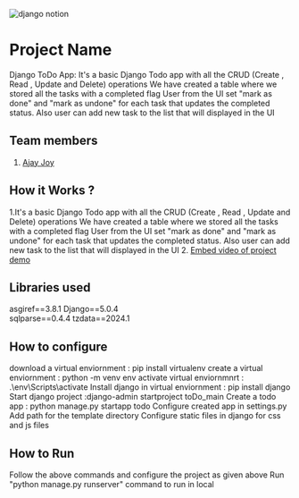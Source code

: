 
![django notion](https://github.com/TH-Activities/saturday-hack-night-template/assets/117498997/2db31367-8f96-4e88-8a8d-a1a75936204d)




# Project Name
Django ToDo App:
It's a basic Django Todo app with all the CRUD (Create , Read , Update and Delete) operations
We have created a table where we stored all the tasks with a completed flag
User from the UI set "mark as done" and "mark as undone" for each task that updates the completed status.
Also user can add new task to the list that will displayed in the UI
## Team members
1. [Ajay Joy](https://github.com/ajay618/Saturday-hack-night-template.git)

## How it Works ?
1.It's a basic Django Todo app with all the CRUD (Create , Read , Update and Delete) operations
We have created a table where we stored all the tasks with a completed flag
User from the UI set "mark as done" and "mark as undone" for each task that updates the completed status.
Also user can add new task to the list that will displayed in the UI
2. [Embed video of project demo](https://drive.google.com/file/d/1VWSpwqPzb2-sjUoiMo6quHxYO2F9yANb/view?usp=sharing) 
## Libraries used
asgiref==3.8.1
Django==5.0.4  
sqlparse==0.4.4
tzdata==2024.1
## How to configure
download a virtual enviornment : pip install virtualenv
create a virtual enviornment : python -m venv env
activate virtual enviornmnrt : .\env\Scripts\activate 
Install django in virtual enviornment : pip install django
Start django project  :django-admin startproject toDo_main
Create a todo app : python manage.py startapp todo
Configure created app in settings.py
Add path for the template directory
Configure static files in django for css and js files
## How to Run
Follow the above commands and configure the project as given above
Run "python manage.py runserver" command to run in local
